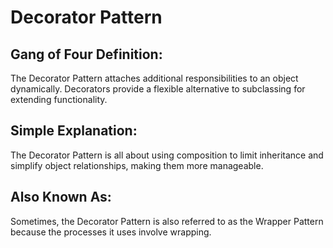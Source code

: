 ﻿# Decorator Pattern

## Gang of Four Definition:
The Decorator Pattern attaches additional responsibilities to an object dynamically. Decorators provide a flexible alternative to subclassing for extending functionality.

## Simple Explanation:
The Decorator Pattern is all about using composition to limit inheritance and simplify object relationships, making them more manageable.

## Also Known As:
Sometimes, the Decorator Pattern is also referred to as the Wrapper Pattern because the processes it uses involve wrapping.

